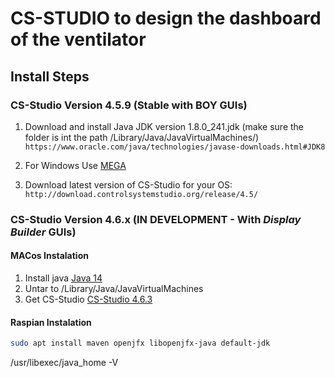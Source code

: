 # CS-STUDIO to design the dashboard of the ventilator

## Install Steps

### CS-Studio Version 4.5.9 (Stable with BOY GUIs)
1. Download and install Java JDK version 1.8.0_241.jdk (make sure the folder is int the path /Library/Java/JavaVirtualMachines/)
```https://www.oracle.com/java/technologies/javase-downloads.html#JDK8```
2. For Windows Use [MEGA](https://mega.nz/#F!EolCyShY!D0QUZdcafG1mUXbqWywFsg)

3. Download latest version of CS-Studio for your OS:
```http://download.controlsystemstudio.org/release/4.5/```

### CS-Studio Version 4.6.x (IN DEVELOPMENT - With *Display Builder* GUIs)
#### MACos Instalation
1.  Install java
[Java
14](https://www.oracle.com/java/technologies/javase-jdk14-downloads.html?fbclid=IwAR1Y75ohFxV7Qo0-v6Ue13KiLVWdGqx-Ij6AddHdJsaIK1_nIj-Yl4Zg2sU)
2. Untar to /Library/Java/JavaVirtualMachines
3. Get CS-Studio
[CS-Studio 4.6.3](http://download.controlsystemstudio.org/release/4.6/)

#### Raspian Instalation
```bash
sudo apt install maven openjfx libopenjfx-java default-jdk
```
/usr/libexec/java_home -V
